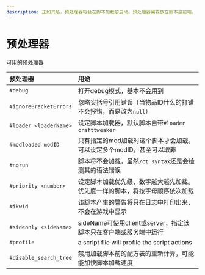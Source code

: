 ```yaml
---
description: 正如其名，预处理器将会在脚本加载前启动。预处理器需要放在脚本最前端。
---
```


# 预处理器

可用的预处理器

| 预处理器 | 用途 |
| :--- | :--- |
| `#debug` | 打开debug模式，基本不会用到 |
| `#ignoreBracketErrors` | 忽略尖括号引用错误（当物品ID什么的打错不会报错，而是改为`null`） |
| `#loader <loaderName>` | 设定脚本加载器，默认脚本自带`#loader crafttweaker` |
| `#modloaded modID` | 只有指定的mod加载时这个脚本才会加载，可以设定多个modID，甚至可以取非 |
| `#norun` | 脚本将不会加载，虽然`/ct syntax`还是会检测其的语法错误 |
| `#priority <number>` | 设定脚本加载优先级，数字越大越先加载。优先度一样的脚本，将按字母顺序依次加载 |
| `#ikwid` | 该脚本产生的警告将只在日志中打印出来，不会在游戏中显示 |
| `#sideonly <sideName>` | sideName可使用client或server，指定该脚本只在客户端或服务端中运行 |
| `#profile` | a script file will profile the script actions |
| `#disable_search_tree` | 禁用加载脚本前的配方表的重新计算，可能能加快脚本加载速度 |

